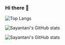 ### Hi there 👋

<!--
**sayantani-dey/sayantani-dey** is a ✨ _special_ ✨ repository because its `README.md` (this file) appears on your GitHub profile.

Here are some ideas to get you started:

- 🔭 I’m currently working on ...
- 🌱 I’m currently learning ...
- 👯 I’m looking to collaborate on ...
- 🤔 I’m looking for help with ...
- 💬 Ask me about ...
- 📫 How to reach me: ...
- 😄 Pronouns: ...
- ⚡ Fun fact: ...
-->
![Top Langs](https://github-readme-stats.vercel.app/api/top-langs/?username=sayantani-dey&layout=compact)

![Sayantani's GitHub stats](https://github-readme-stats.vercel.app/api?username=sayantani-dey&hide=contribs,prs&show_icons=true&theme=transparent)

![Sayantani's GitHub stats](https://github-readme-stats.vercel.app/api?username=sayantani-dey&show_icons=true&theme=transparent)
